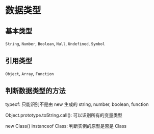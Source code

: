 # 数据类型

## 基本类型

`String`, `Number`, `Boolean`, `Null`, `Undefined`, `Symbol`

## 引用类型

`Object`, `Array`, `Function`

## 判断数据类型的方法

typeof: 只能识别不是由 new 生成的 string, number, boolean, function

Object.prototype.toString.call(): 可以识别所有的变量类型

new Class() instanceof Class: 判断实例的原型是否是 Class